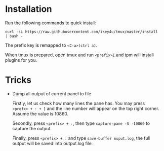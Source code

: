 # Installation

Run the following commands to quick install:

    curl -sL https://raw.githubusercontent.com/ikey4u/tmux/master/install | bash -

The prefix key is remapped to `<C-a>(ctrl a)`.

When tmux is prepared, open tmux and run `<prefix>I` and tpm will install plugins for you.

# Tricks

- Dump all output of current panel to file

    Firstly, let us check how many lines the pane has. You may press `<prefx> + : + ]`
    and the line number will appear on the top right corner. Assume the value is
    10860.

    Secondly, press `<prefix> + :`, then type `capture-pane -S -10860` to capture the
    output.

    Finally, press `<prefix> + :` and type `save-buffer ouput.log`, the full output
    will be saved into output.log file.
